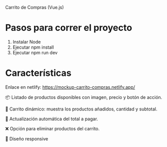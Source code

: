 Carrito de Compras (Vue.js)

# Pasos para correr el proyecto

1. Instalar Node
2. Ejecutar npm install
3. Ejecutar npm run dev

# Características

Enlace en netlify: https://mockup-carrito-compras.netlify.app/

📦 Listado de productos disponibles con imagen, precio y botón de acción.

🛒 Carrito dinámico: muestra los productos añadidos, cantidad y subtotal.

🔄 Actualización automática del total a pagar.

❌ Opción para eliminar productos del carrito.

📱 Diseño responsive
